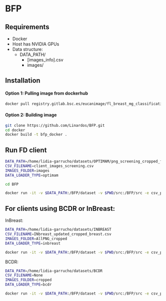
# BFP

## Requirements
- Docker
- Host has NVIDIA GPUs
- Data structure:
	- DATA_PATH/
		- [images_info].csv
		- images/

## Installation

#### Option 1: Pulling image from dockerhub
```bash
docker pull registry.gitlab.bsc.es/eucanimage/fl_breast_mg_classification
```


#### Option 2: Building image
```bash
git clone https://github.com/Linardos/BFP.git
cd docker
docker build -t bfp_docker .
```
 


## Run FD client

```bash
DATA_PATH=/home/lidia-garrucho/datasets/OPTIMAM/png_screening_cropped_fixed
CSV_FILENAME=client_images_screening.csv
IMAGES_FOLDER=images
DATA_LOADER_TYPE=optimam

cd BFP

docker run -it -v $DATA_PATH:/BFP/dataset -v $PWD/src:/BFP/src -e csv_path=/BFP/dataset/$CSV_FILENAME -e data_loader_type=$DATA_LOADER_TYPE -e dataset_path=/BFP/dataset/images -e server=84.88.186.195:8080 -e client_log_path=/BFP/src/client_logs -e NVIDIA_VISIBLE_DEVICES=2 --runtime=nvidia -e NVIDIA_DRIVER_CAPABILITIES=compute,utility registry.gitlab.bsc.es/eucanimage/fl_breast_mg_classification

```

## For clients using BCDR or InBreast:

InBreast:
```bash
DATA_PATH=/home/lidia-garrucho/datasets/INBREAST
CSV_FILENAME=INbreast_updated_cropped_breast.csv
IMAGES_FOLDER=AllPNG_cropped
DATA_LOADER_TYPE=inbreast

docker run -it -v $DATA_PATH:/BFP/dataset -v $PWD/src:/BFP/src -e csv_path=/BFP/dataset/$CSV_FILENAME -e data_loader_type=$DATA_LOADER_TYPE -e dataset_path=/BFP/dataset/AllPNG_cropped -e server=84.88.186.195:8080 -e client_log_path=/BFP/src/client_logs -e NVIDIA_VISIBLE_DEVICES=2 --runtime=nvidia -e NVIDIA_DRIVER_CAPABILITIES=compute,utility registry.gitlab.bsc.es/eucanimage/fl_breast_mg_classification

```

BCDR:
```bash
DATA_PATH=/home/lidia-garrucho/datasets/BCDR
CSV_FILENAME=None
IMAGES_FOLDER=cropped
DATA_LOADER_TYPE=bcdr

docker run -it -v $DATA_PATH:/BFP/dataset -v $PWD/src:/BFP/src -e csv_path=/BFP/dataset/$CSV_FILENAME -e data_loader_type=$DATA_LOADER_TYPE -e dataset_path=/BFP/dataset/cropped -e server=84.88.186.195:8080 -e client_log_path=/BFP/src/client_logs -e NVIDIA_VISIBLE_DEVICES=2 --runtime=nvidia -e NVIDIA_DRIVER_CAPABILITIES=compute,utility registry.gitlab.bsc.es/eucanimage/fl_breast_mg_classification

```
